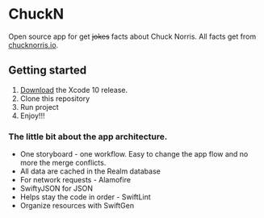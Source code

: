 # ChuckN

Open source app for get ~~jokes~~ facts about Chuck Norris. All facts get from [chucknorris.io](https://api.chucknorris.io).

## Getting started

1. [Download](https://developer.apple.com/xcode/download/) the Xcode 10 release.
2. Clone this repository
3. Run project
4. Enjoy!!!

### The little bit about the app architecture.

- One storyboard - one workflow. Easy to change the app flow and no more the merge conflicts.
- All data are cached in the Realm database
- For network requests - Alamofire
- SwiftyJSON for JSON
- Helps stay the code in order - SwiftLint
- Organize resources with SwiftGen